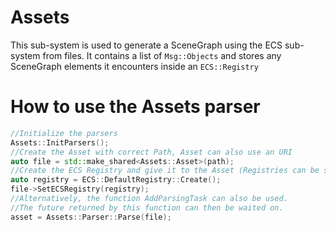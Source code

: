 # Assets
This sub-system is used to generate a SceneGraph using the ECS sub-system from files.
It contains a list of `Msg::Objects` and stores any SceneGraph elements it encounters inside an `ECS::Registry`

# How to use the Assets parser
```cpp
//Initialize the parsers
Assets::InitParsers();
//Create the Asset with correct Path, Asset can also use an URI
auto file = std::make_shared<Assets::Asset>(path);
//Create the ECS Registry and give it to the Asset (Registries can be shared accross Assets)
auto registry = ECS::DefaultRegistry::Create();
file->SetECSRegistry(registry);
//Alternatively, the function AddParsingTask can also be used.
//The future returned by this function can then be waited on.
asset = Assets::Parser::Parse(file);
```
